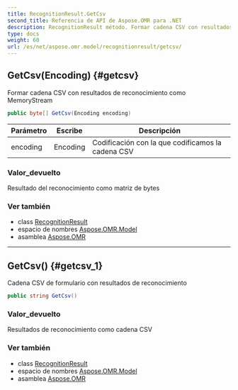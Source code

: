 ```yaml
---
title: RecognitionResult.GetCsv
second_title: Referencia de API de Aspose.OMR para .NET
description: RecognitionResult método. Formar cadena CSV con resultados de reconocimiento como MemoryStream
type: docs
weight: 60
url: /es/net/aspose.omr.model/recognitionresult/getcsv/
---
```

## GetCsv(Encoding) {#getcsv}

Formar cadena CSV con resultados de reconocimiento como MemoryStream

```csharp
public byte[] GetCsv(Encoding encoding)
```

| Parámetro | Escribe | Descripción |
| --- | --- | --- |
| encoding | Encoding | Codificación con la que codificamos la cadena CSV |

### Valor_devuelto

Resultado del reconocimiento como matriz de bytes

### Ver también

* class [RecognitionResult](../)
* espacio de nombres [Aspose.OMR.Model](../../recognitionresult/)
* asamblea [Aspose.OMR](../../../)

---

## GetCsv() {#getcsv_1}

Cadena CSV de formulario con resultados de reconocimiento

```csharp
public string GetCsv()
```

### Valor_devuelto

Resultados de reconocimiento como cadena CSV

### Ver también

* class [RecognitionResult](../)
* espacio de nombres [Aspose.OMR.Model](../../recognitionresult/)
* asamblea [Aspose.OMR](../../../)


